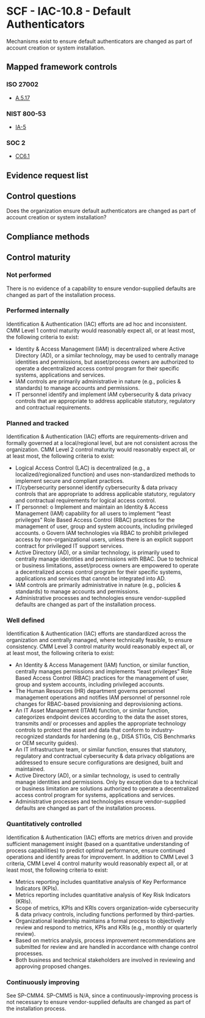 # SCF - IAC-10.8 - Default Authenticators
Mechanisms exist to ensure default authenticators are changed as part of account creation or system installation.
## Mapped framework controls
### ISO 27002
- [A.5.17](../iso27002/a-5.md#a517)

### NIST 800-53
- [IA-5](../nist80053/ia-5.md)

### SOC 2
- [CC6.1](../soc2/cc61.md)

## Evidence request list


## Control questions
Does the organization ensure default authenticators are changed as part of account creation or system installation?

## Compliance methods


## Control maturity
### Not performed
There is no evidence of a capability to ensure vendor-supplied defaults are changed as part of the installation process.

### Performed internally
Identification & Authentication (IAC) efforts are ad hoc and inconsistent. CMM Level 1 control maturity would reasonably expect all, or at least most, the following criteria to exist:
- Identity & Access Management (IAM) is decentralized where Active Directory (AD), or a similar technology, may be used to centrally manage identities and permissions, but asset/process owners are authorized to operate a decentralized access control program for their specific systems, applications and services.
- IAM controls are primarily administrative in nature (e.g., policies & standards) to manage accounts and permissions.
- IT personnel identify and implement IAM cybersecurity & data privacy controls that are appropriate to address applicable statutory, regulatory and contractual requirements.

### Planned and tracked
Identification & Authentication (IAC) efforts are requirements-driven and formally governed at a local/regional level, but are not consistent across the organization. CMM Level 2 control maturity would reasonably expect all, or at least most, the following criteria to exist:
- Logical Access Control (LAC) is decentralized (e.g., a localized/regionalized function) and uses non-standardized methods to implement secure and compliant practices.
- IT/cybersecurity personnel identify cybersecurity & data privacy controls that are appropriate to address applicable statutory, regulatory and contractual requirements for logical access control.
- IT personnel:
o	Implement and maintain an Identity & Access Management (IAM) capability for all users to implement “least privileges” Role Based Access Control (RBAC) practices for the management of user, group and system accounts, including privileged accounts.
o	Govern IAM technologies via RBAC to prohibit privileged access by non-organizational users, unless there is an explicit support contract for privileged IT support services.
- Active Directory (AD), or a similar technology, is primarily used to centrally manage identities and permissions with RBAC. Due to technical or business limitations, asset/process owners are empowered to operate a decentralized access control program for their specific systems, applications and services that cannot be integrated into AD.
- IAM controls are primarily administrative in nature (e.g., policies & standards) to manage accounts and permissions.
- Administrative processes and technologies ensure vendor-supplied defaults are changed as part of the installation process.

### Well defined
Identification & Authentication (IAC) efforts are standardized across the organization and centrally managed, where technically feasible, to ensure consistency. CMM Level 3 control maturity would reasonably expect all, or at least most, the following criteria to exist:
- An Identity & Access Management (IAM) function, or similar function, centrally manages permissions and implements “least privileges” Role Based Access Control (RBAC) practices for the management of user, group and system accounts, including privileged accounts.
- The Human Resources (HR) department governs personnel management operations and notifies IAM personnel of personnel role changes for RBAC-based provisioning and deprovisioning actions.
- An IT Asset Management (ITAM) function, or similar function, categorizes endpoint devices according to the data the asset stores, transmits and/ or processes and applies the appropriate technology controls to protect the asset and data that conform to industry-recognized standards for hardening (e.g., DISA STIGs, CIS Benchmarks or OEM security guides).
- An IT infrastructure team, or similar function, ensures that statutory, regulatory and contractual cybersecurity & data privacy obligations are addressed to ensure secure configurations are designed, built and maintained.
- Active Directory (AD), or a similar technology, is used to centrally manage identities and permissions. Only by exception due to a technical or business limitation are solutions authorized to operate a decentralized access control program for systems, applications and services.
- Administrative processes and technologies ensure vendor-supplied defaults are changed as part of the installation process.

### Quantitatively controlled
Identification & Authentication (IAC) efforts are metrics driven and provide sufficient management insight (based on a quantitative understanding of process capabilities) to predict optimal performance, ensure continued operations and identify areas for improvement. In addition to CMM Level 3 criteria, CMM Level 4 control maturity would reasonably expect all, or at least most, the following criteria to exist:
- Metrics reporting includes quantitative analysis of Key Performance Indicators (KPIs).
- Metrics reporting includes quantitative analysis of Key Risk Indicators (KRIs).
- Scope of metrics, KPIs and KRIs covers organization-wide cybersecurity & data privacy controls, including functions performed by third-parties.
- Organizational leadership maintains a formal process to objectively review and respond to metrics, KPIs and KRIs (e.g., monthly or quarterly review).
- Based on metrics analysis, process improvement recommendations are submitted for review and are handled in accordance with change control processes.
- Both business and technical stakeholders are involved in reviewing and approving proposed changes.

### Continuously improving
See SP-CMM4. SP-CMM5 is N/A, since a continuously-improving process is not necessary to ensure vendor-supplied defaults are changed as part of the installation process.
